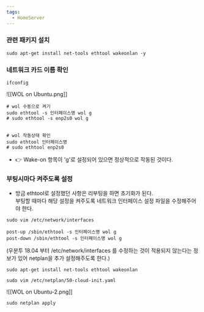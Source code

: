 ```yaml
---
tags:
  - HomeServer
---
```


### 관련 패키지 설치
```shell
sudo apt-get install net-tools ethtool wakeonlan -y
```

### 네트워크 카드 이름 확인
```shell
ifconfig
```

![[WOL on Ubuntu.png]]

```shell
# wol 수동으로 켜기
sudo ethtool -s 인터페이스명 wol g
# sudo ethtool -s enp2s0 wol g


# wol 작동상태 확인
sudo ethtool 인터페이스명
# sudo ethtool enp2s0
```

- 👉 Wake-on 항목이 'g'로 설정되어 있으면 정상적으로 작동된 것이다.

### 부팅시마다 켜주도록 설정
- 방금 ethtool로 설정했던 사항은 리부팅을 하면 초기화가 된다.<br>부팅할 때마다 해당 설정을 켜주도록 네트워크 인터페이스 설정 파일을 수정해주어야 한다.

```shell
sudo vim /etc/network/interfaces
```

```vim
post-up /sbin/ethtool -s 인터페이스명 wol g
post-down /sbin/ethtool -s 인터페이스명 wol g
```

(우분투 18.04 부터 /etc/network/interfaces 를 수정하는 것이 적용되지 않는다는 정보가 있어 netplan을 추가 설정해주도록 한다.)

```shell
sudo apt-get install net-tools ethtool wakeonlan

sudo vim /etc/netplan/50-cloud-init.yaml
```

![[WOL on Ubuntu-2.png]]

```shell
sudo netplan apply
```
